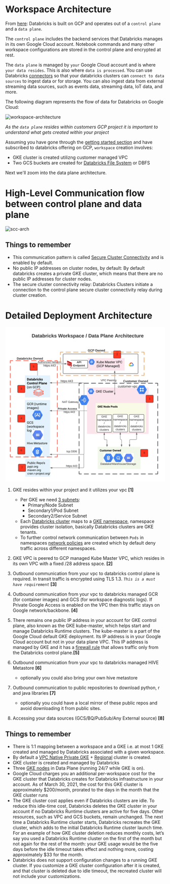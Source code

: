 
# Workspace Architecture

From [here](https://docs.gcp.databricks.com/getting-started/overview.html#high-level-architecture): Databricks is built on GCP and operates out of a `control plane` and a `data plane`.

The `control plane` includes the backend services that Databricks manages in its own Google Cloud account. Notebook commands and many other workspace configurations are stored in the control plane and encrypted at rest.

The `data plane` is managed by `your` Google Cloud account and is where `your data resides`. This is also where `data is processed`. You can use Databricks [connectors](https://docs.gcp.databricks.com/data/data-sources/index.html) so that your databricks clusters can `connect to data sources` to ingest data or for storage. You can also ingest data from external streaming data sources, such as events data, streaming data, IoT data, and more.

The following diagram represents the flow of data for Databricks on Google Cloud:

![workspace-architecture](https://docs.gcp.databricks.com/_images/databricks-architecture-gcp.png)

*As the `data plane` resides within customers GCP project it is important to understand what gets created within your project*

Assuming you have gone through the [getting started section](Infrastructure-Planning.md) and have subscribed to databricks offering on GCP, `workspace` creation involves:

* GKE cluster is created utilizng customer managed VPC
* Two GCS buckets are created for [Databricks File System](https://docs.gcp.databricks.com/data/databricks-file-system.html) or DBFS

Next we'll zoom into the data plane architecture.

# High-Level Communication flow between control plane and data plane
![scc-arch](https://docs.gcp.databricks.com/_images/secure-cluster-connectivity-gcp.png)

## Things to remember

* This communication pattern is called [Secure Cluster Connectivity](https://docs.gcp.databricks.com/security/secure-cluster-connectivity.html) and is enabled by default.
* No public IP addresses on cluster nodes, by default: By default databricks creates a private GKE cluster, which means that there are no public IP addresses for cluster nodes.
* The secure cluster connectivity relay: Databricks Clusters initiate a connection to the control plane secure cluster connectivity relay during cluster creation.

# Detailed Deployment Architecture
![gke-cluster-detailed-deployment](images/GCP-BYO-VPC-NPIP-Architecture.png)

1. GKE resides within your project and it utilizes your vpc **[1]**
   * Per GKE we need [3 subnets](https://docs.gcp.databricks.com/administration-guide/cloud-configurations/gcp/network-sizing.html):
     * Primary/Node Subnet
     * Secondary1/Pod Subnet
     * Secondary2/Service Subnet
   * Each [Databricks cluster](https://docs.gcp.databricks.com/clusters/index.html) maps to a [GKE namespace](https://cloud.google.com/blog/products/containers-kubernetes/kubernetes-best-practices-organizing-with-namespaces), namespace provides cluster isolation, basically Databricks clusters are GKE tenants.
   * To further control network communication between `Pods` in namespaces [network policies](https://cloud.google.com/kubernetes-engine/docs/best-practices/enterprise-multitenancy#network-policies) are created which by default deny traffic across different namespaces.
 
2. GKE VPC is peered to GCP managed Kube Master VPC, which resides in its own VPC with a fixed /28 address space. **[2]**
3. Outbound communication from your vpc to databricks control plane is required. In transit traffic is encrypted using TLS 1.3. *`This is a must have requirement`* **[3]**
4. Outbound communication from your vpc to databricks managed GCR (for container images) and GCS (for workspace diagnostic logs). If Private Google Access is enabled on the VPC then this traffic stays on Google network/backbone. **[4]**
5. There remains one public IP address in your account for GKE control plane, also known as the GKE kube-master, which helps start and manage Databricks Runtime clusters. The kube-master is a part of the Google Cloud default GKE deployment. Its IP address is in your Google Cloud account but not in your data plane VPC. This IP address is managed by GKE and it has a [firewall rule](https://cloud.google.com/kubernetes-engine/docs/how-to/authorized-networks) that allows traffic only from the Databricks control plane.**[5]**
6. Outbound communication from your vpc to databricks managed HIVE Metastore **[6]**
   * optionally you could also bring your own hive metastore
7. Outbound communication to public repositories to download python, r and java libraries **[7]**
   * optionally you could have a local mirror of these public repos and avoid downloading it from public sites.
8. Accessing your data sources (GCS/BQ/PubSub/Any External source) **[8]** 


## Things to remember
- There is 1:1 mapping between a workspace and a GKE i.e. at most 1 GKE created and managed by Databricks associated with a given workspace.
- By default a [VPC Native Private GKE](https://cloud.google.com/kubernetes-engine/docs/how-to/private-clusters) + [Regional](https://cloud.google.com/kubernetes-engine/docs/how-to/creating-a-regional-cluster) cluster is created.
- GKE cluster is created and managed by Databricks
- Three [GKE nodes](https://docs.gcp.databricks.com/administration-guide/account-settings-gcp/workspaces.html) in Data Plane (running 24/7 while GKE is on).
- Google Cloud charges you an additional per-workspace cost for the GKE cluster that Databricks creates for Databricks infrastructure in your account. As of March 30, 2021, the cost for this GKE cluster is approximately $200/month, prorated to the days in the month that the GKE cluster runs
- The GKE cluster cost applies even if Databricks clusters are idle. To reduce this idle-time cost, Databricks deletes the GKE cluster in your account if no Databricks Runtime clusters are active for five days. Other resources, such as VPC and GCS buckets, remain unchanged. The next time a Databricks Runtime cluster starts, Databricks recreates the GKE cluster, which adds to the initial Databricks Runtime cluster launch time. For an example of how GKE cluster deletion reduces monthly costs, let’s say you used a Databricks Runtime cluster on the first of the month but not again for the rest of the month: your GKE usage would be the five days before the idle timeout takes effect and nothing more, costing approximately $33 for the month.
- Databricks does not support configuration changes to a running GKE cluster. If you customize a GKE cluster configuration after it is created, and that cluster is deleted due to idle timeout, the recreated cluster will not include your customizations.
